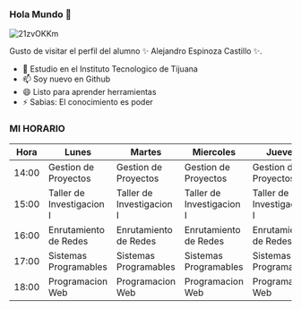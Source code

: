 ### Hola Mundo 👋

![21zvOKKm](https://user-images.githubusercontent.com/79483964/109365490-26448280-7846-11eb-88dc-8c7f15531233.gif)

Gusto de visitar el perfil del alumno ✨ Alejandro Espinoza Castillo ✨.

- 🔭 Estudio en el Instituto Tecnologico de Tijuana
- 📫 Soy nuevo en Github
- 😄 Listo para aprender herramientas
- ⚡ Sabias: El conocimiento es poder

### MI HORARIO

| Hora  | Lunes                      | Martes                     | Miercoles                  | Jueves                     | Viernes                    |
|-------|----------------------------|----------------------------|----------------------------|----------------------------|----------------------------|
| 14:00 | Gestion de Proyectos       | Gestion de Proyectos       | Gestion de Proyectos       | Gestion de Proyectos       | Gestion de Proyectos       |
| 15:00 | Taller de Investigacion I  | Taller de Investigacion I  | Taller de Investigacion I  | Taller de Investigacion I  | Gestion de Proyectos       |
| 16:00 | Enrutamiento de Redes      | Enrutamiento de Redes      | Enrutamiento de Redes      | Enrutamiento de Redes      | Enrutamiento de Redes      |
| 17:00 | Sistemas Programables      | Sistemas Programables      | Sistemas Programables      | Sistemas Programables      |                            |
| 18:00 | Programacion Web           | Programacion Web           | Programacion Web           | Programacion Web           | Programacion Web           |
